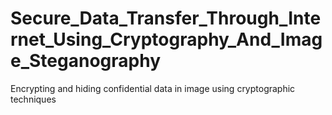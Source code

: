 # Secure_Data_Transfer_Through_Internet_Using_Cryptography_And_Image_Steganography
Encrypting and hiding confidential data in image using cryptographic techniques
